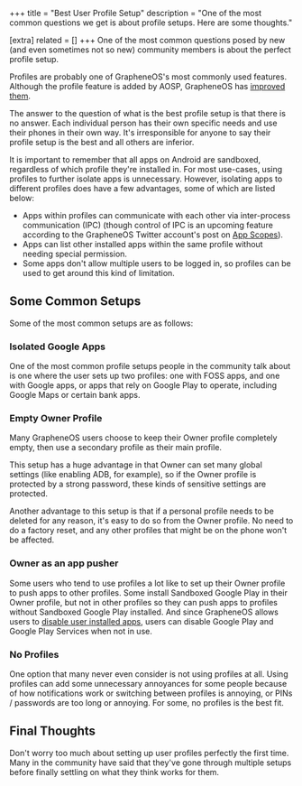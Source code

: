 +++
title = "Best User Profile Setup"
description = "One of the most common questions we get is about profile setups. Here are some thoughts."

[extra]
related = []
+++
One of the most common questions posed by new (and even sometimes not so new) community members is about the perfect profile setup.

Profiles are probably one of GrapheneOS's most commonly used features. Although the profile feature is added by AOSP, GrapheneOS has [improved them](https://grapheneos.org/features#improved-user-profiles).

The answer to the question of what is the best profile setup is that there is no answer. Each individual person has their own specific needs and use their phones in their own way. It's irresponsible for anyone to say their profile setup is the best and all others are inferior.

It is important to remember that all apps on Android are sandboxed, regardless of which profile they're installed in. For most use-cases, using profiles to further isolate apps is unnecessary. However, isolating apps to different profiles does have a few advantages, some of which are listed below:

- Apps within profiles can communicate with each other via inter-process communication (IPC) (though control of IPC is an upcoming feature according to the GrapheneOS Twitter account's post on [App Scopes](https://twitter.com/GrapheneOS/status/1721270069412376933)).
- Apps can list other installed apps within the same profile without needing special permission.
- Some apps don't allow multiple users to be logged in, so profiles can be used to get around this kind of limitation.

## Some Common Setups

Some of the most common setups are as follows:

### Isolated Google Apps

One of the most common profile setups people in the community talk about is one where the user sets up two profiles: one with FOSS apps, and one with Google apps, or apps that rely on Google Play to operate, including Google Maps or certain bank apps.

### Empty Owner Profile

Many GrapheneOS users choose to keep their Owner profile completely empty, then use a secondary profile as their main profile.

This setup has a huge advantage in that Owner can set many global settings (like enabling ADB, for example), so if the Owner profile is protected by a strong password, these kinds of sensitive settings are protected.

Another advantage to this setup is that if a personal profile needs to be deleted for any reason, it's easy to do so from the Owner profile. No need to do a factory reset, and any other profiles that might be on the phone won't be affected.

### Owner as an app pusher

Some users who tend to use profiles a lot like to set up their Owner profile to push apps to other profiles. Some install Sandboxed Google Play in their Owner profile, but not in other profiles so they can push apps to profiles without Sandboxed Google Play installed. And since GrapheneOS allows users to [disable user installed apps](https://grapheneos.org/features#user-installed-apps-can-be-disabled), users can disable Google Play and Google Play Services when not in use.

### No Profiles

One option that many never even consider is not using profiles at all. Using profiles can add some unnecessary annoyances for some people because of how notifications work or switching between profiles is annoying, or PINs / passwords are too long or annoying. For some, no profiles is the best fit.

## Final Thoughts

Don't worry too much about setting up user profiles perfectly the first time. Many in the community have said that they've gone through multiple setups before finally settling on what they think works for them.